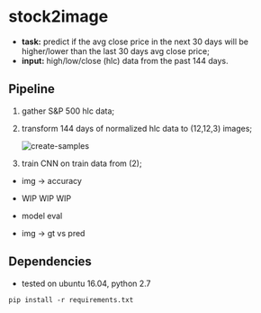 # stock2image
* __task:__ predict if the avg close price in the next 30 days will be higher/lower than the last 30 days avg close price;
* __input:__ high/low/close (hlc) data from the past 144 days. 

## Pipeline
1. gather S&P 500 hlc data;
2. transform 144 days of normalized hlc data to (12,12,3) images;

   ![create-samples](./res/create-samples.gif)

3. train CNN on train data from (2);

* img -> accuracy

* WIP WIP WIP
* model eval
* img -> gt vs pred

## Dependencies
* tested on ubuntu 16.04, python 2.7
```
pip install -r requirements.txt
```
